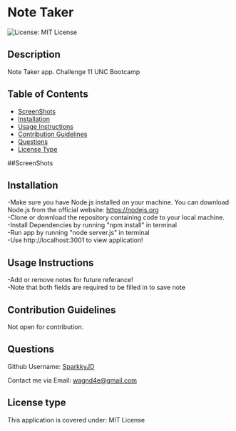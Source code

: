 # Note Taker

![License: MIT License](https://img.shields.io/badge/License-MIT%20License-brightgreen.svg)


## Description
Note Taker app. Challenge 11 UNC Bootcamp


## Table of Contents
- [ScreenShots](#ScreenShots)
- [Installation](#installation)
- [Usage Instructions](#usage-instructions)
- [Contribution Guidelines](#contribution-guidelines)
- [Questions](#questions)
- [License Type](#license-type)

##ScreenShots <a name="ScreenShots"></a>
## Installation <a name="installation"></a>
-Make sure you have Node.js installed on your machine. You can download Node.js from the official website: https://nodejs.org <br>
-Clone or download the repository containing code to your local machine.<br>
-Install Dependencies by running "npm install" in terminal<br>
-Run app by running "node server.js" in terminal<br>
-Use http://localhost:3001 to view application!<br>


## Usage Instructions <a name="usage"></a>
-Add or remove notes for future referance!<br> 
-Note that both fields are required to be filled in to save note<br>


## Contribution Guidelines <a name="contribution"></a>
Not open for contribution.

## Questions <a name="github"></a>
 Github Username: <a href="https://github.com/SparkkyJD">SparkkyJD</a>

Contact me via Email: wagnd4e@gmail.com
## License type <a name="license"></a>
This application is covered under: MIT License
